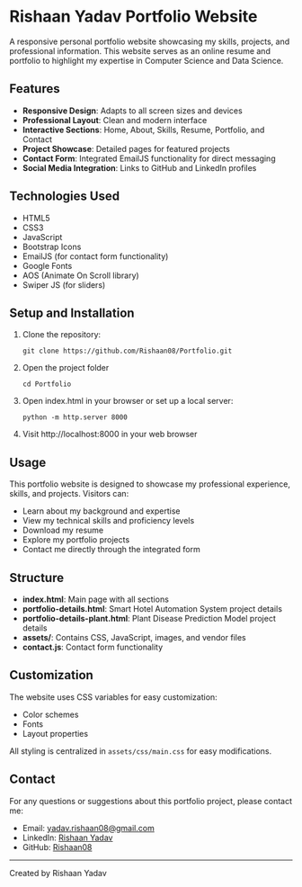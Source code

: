 # Rishaan Yadav Portfolio Website

A responsive personal portfolio website showcasing my skills, projects, and professional information. This website serves as an online resume and portfolio to highlight my expertise in Computer Science and Data Science.

## Features

- **Responsive Design**: Adapts to all screen sizes and devices
- **Professional Layout**: Clean and modern interface
- **Interactive Sections**: Home, About, Skills, Resume, Portfolio, and Contact
- **Project Showcase**: Detailed pages for featured projects
- **Contact Form**: Integrated EmailJS functionality for direct messaging
- **Social Media Integration**: Links to GitHub and LinkedIn profiles

## Technologies Used

- HTML5
- CSS3
- JavaScript
- Bootstrap Icons
- EmailJS (for contact form functionality)
- Google Fonts
- AOS (Animate On Scroll library)
- Swiper JS (for sliders)

## Setup and Installation

1. Clone the repository:
   ```
   git clone https://github.com/Rishaan08/Portfolio.git
   ```

2. Open the project folder
   ```
   cd Portfolio
   ```

3. Open index.html in your browser or set up a local server:
   ```
   python -m http.server 8000
   ```

4. Visit http://localhost:8000 in your web browser

## Usage

This portfolio website is designed to showcase my professional experience, skills, and projects. Visitors can:

- Learn about my background and expertise
- View my technical skills and proficiency levels
- Download my resume
- Explore my portfolio projects
- Contact me directly through the integrated form

## Structure

- **index.html**: Main page with all sections
- **portfolio-details.html**: Smart Hotel Automation System project details
- **portfolio-details-plant.html**: Plant Disease Prediction Model project details
- **assets/**: Contains CSS, JavaScript, images, and vendor files
- **contact.js**: Contact form functionality

## Customization

The website uses CSS variables for easy customization:

- Color schemes
- Fonts
- Layout properties

All styling is centralized in `assets/css/main.css` for easy modifications.

## Contact

For any questions or suggestions about this portfolio project, please contact me:

- Email: yadav.rishaan08@gmail.com
- LinkedIn: [Rishaan Yadav](https://www.linkedin.com/in/rishaanyadav)
- GitHub: [Rishaan08](https://github.com/Rishaan08)

---

Created by Rishaan Yadav 